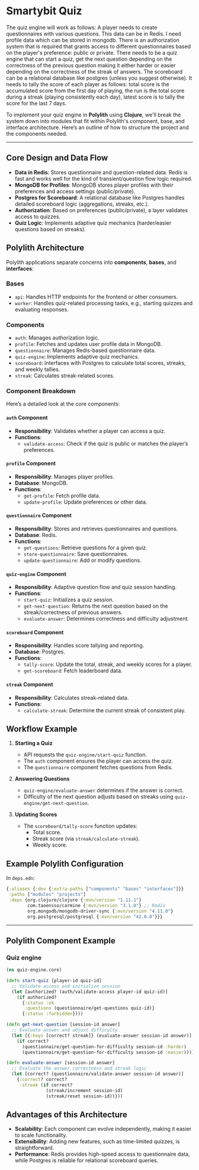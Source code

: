 # Smartybit Quiz

The quiz engine will work as follows: A player needs to create questionnaires with various questions. This data can be in Redis. I need profile data which can be stored in mongodb. There is an authorization system that is required that grants access to different questionnaires based on the player's preference: public or private. There needs to be a quiz engine that can start a quiz, get the next question depending on the correctness of the previous question making it either harder or easier depending on the correctness of the streak of answers. The scoreboard can be a relational database like postgres (unless you suggest otherwise). It needs to tally the score of each player as follows: total score is the accumulated score from the first day of playing, the run is the total score during a streak (playing consistently each day), latest score is to tally the score for the last 7 days.

To implement your quiz engine in **Polylith** using **Clojure**, we'll break the system down into modules that fit within Polylith's component, base, and interface architecture. Here’s an outline of how to structure the project and the components needed.

---

## Core Design and Data Flow

- **Data in Redis**: Stores questionnaire and question-related data. Redis is fast and works well for the kind of transient/question flow logic required.
- **MongoDB for Profiles**: MongoDB stores player profiles with their preferences and access settings (public/private).
- **Postgres for Scoreboard**: A relational database like Postgres handles detailed scoreboard logic (aggregations, streaks, etc.).
- **Authorization**: Based on preferences (public/private), a layer validates access to quizzes.
- **Quiz Logic**: Implements adaptive quiz mechanics (harder/easier questions based on streaks).

## Polylith Architecture

Polylith applications separate concerns into **components**, **bases**, and **interfaces**:

### Bases

- `api`: Handles HTTP endpoints for the frontend or other consumers.
- `worker`: Handles quiz-related processing tasks, e.g., starting quizzes and evaluating responses.

### Components

- `auth`: Manages authorization logic.
- `profile`: Fetches and updates user profile data in MongoDB.
- `questionnaire`: Manages Redis-based questionnaire data.
- `quiz-engine`: Implements adaptive quiz mechanics.
- `scoreboard`: Interfaces with Postgres to calculate total scores, streaks, and weekly tallies.
- `streak`: Calculates streak-related scores.

### Component Breakdown

Here’s a detailed look at the core components:

#### `auth` Component

- **Responsibility**: Validates whether a player can access a quiz.
- **Functions**:
  - `validate-access`: Check if the quiz is public or matches the player’s preferences.

#### `profile` Component

- **Responsibility**: Manages player profiles.
- **Database**: MongoDB.
- **Functions**:
  - `get-profile`: Fetch profile data.
  - `update-profile`: Update preferences or other data.

#### `questionnaire` Component

- **Responsibility**: Stores and retrieves questionnaires and questions.
- **Database**: Redis.
- **Functions**:
  - `get-questions`: Retrieve questions for a given quiz.
  - `store-questionnaire`: Save questionnaires.
  - `update-questionnaire`: Add or modify questions.

#### `quiz-engine` Component

- **Responsibility**: Adaptive question flow and quiz session handling.
- **Functions**:
  - `start-quiz`: Initializes a quiz session.
  - `get-next-question`: Returns the next question based on the streak/correctness of previous answers.
  - `evaluate-answer`: Determines correctness and difficulty adjustment.

#### `scoreboard` Component

- **Responsibility**: Handles score tallying and reporting.
- **Database**: Postgres.
- **Functions**:
  - `tally-score`: Update the total, streak, and weekly scores for a player.
  - `get-scoreboard`: Fetch leaderboard data.

#### `streak` Component

- **Responsibility**: Calculates streak-related data.
- **Functions**:
  - `calculate-streak`: Determine the current streak of consistent play.

## Workflow Example

1. **Starting a Quiz**

   - API requests the `quiz-engine/start-quiz` function.
   - The `auth` component ensures the player can access the quiz.
   - The `questionnaire` component fetches questions from Redis.

2. **Answering Questions**

   - `quiz-engine/evaluate-answer` determines if the answer is correct.
   - Difficulty of the next question adjusts based on streaks using `quiz-engine/get-next-question`.

3. **Updating Scores**
   - The `scoreboard/tally-score` function updates:
     - Total score.
     - Streak score (via `streak/calculate-streak`).
     - Weekly score.

## Example Polylith Configuration

In `deps.edn`:

```clojure
{:aliases {:dev {:extra-paths ["components" "bases" "interfaces"]}}
 :paths ["modules" "projects"]
 :deps {org.clojure/clojure {:mvn/version "1.11.1"}
        com.taoensso/carmine {:mvn/version "3.1.0"} ;; Redis
        org.mongodb/mongodb-driver-sync {:mvn/version "4.11.0"}
        org.postgresql/postgresql {:mvn/version "42.6.0"}}}
```

---

## Polylith Component Example

### Quiz engine

```clojure:title=components/quiz-engine/src/quiz_engine/core.clj
(ns quiz-engine.core)

(defn start-quiz [player-id quiz-id]
  ;; Validate access and initialize session
  (let [authorized? (auth/validate-access player-id quiz-id)]
    (if authorized?
      {:status :ok
       :questions (questionnaire/get-questions quiz-id)}
      {:status :forbidden})))

(defn get-next-question [session-id answer]
  ;; Evaluate answer and adjust difficulty
  (let [{:keys [correct? streak]} (evaluate-answer session-id answer)]
    (if correct?
      (questionnaire/get-question-for-difficulty session-id :harder)
      (questionnaire/get-question-for-difficulty session-id :easier))))

(defn evaluate-answer [session-id answer]
  ;; Evaluate the answer correctness and streak logic
  (let [correct? (questionnaire/validate-answer session-id answer)]
    {:correct? correct?
     :streak (if correct?
               (streak/increment session-id)
               (streak/reset session-id))}))
```

## Advantages of this Architecture

- **Scalability**: Each component can evolve independently, making it easier to scale functionality.
- **Extensibility**: Adding new features, such as time-limited quizzes, is straightforward.
- **Performance**: Redis provides high-speed access to questionnaire data, while Postgres is reliable for relational scoreboard queries.
